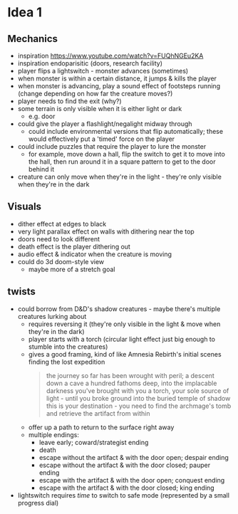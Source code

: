 # Idea 1

## Mechanics
- inspiration https://www.youtube.com/watch?v=FUQhNGEu2KA
- inspiration endoparisitic (doors, research facility)
- player flips a lightswitch - monster advances (sometimes)
- when monster is within a certain distance, it jumps & kills the player
- when monster is advancing, play a sound effect of footsteps running (change depending on how far the creature moves?)
- player needs to find the exit (why?)
- some terrain is only visible when it is either light or dark
  - e.g. door
- could give the player a flashlight/negalight midway through
  - could include environmental versions that flip automatically; these would effectively put a 'timed' force on the player
- could include puzzles that require the player to lure the monster
  - for example, move down a hall, flip the switch to get it to move into the hall, then run around it in a square pattern to get to the door behind it
- creature can only move when they're in the light - they're only visible when they're in the dark

## Visuals
- dither effect at edges to black
- very light parallax effect on walls with dithering near the top
- doors need to look different
- death effect is the player dithering out
- audio effect & indicator when the creature is moving
- could do 3d doom-style view
  - maybe more of a stretch goal

## twists
- could borrow from D&D's shadow creatures - maybe there's multiple creatures lurking about
  - requires reversing it (they're only visible in the light & move when they're in the dark)
  - player starts with a torch (circular light effect just big enough to stumble into the creatures)
  - gives a good framing, kind of like Amnesia Rebirth's initial scenes finding the lost expedition
    > the journey so far has been wrought with peril; a descent down a cave a hundred fathoms deep, into the implacable darkness
    > you've brought with you a torch, your sole source of light - until you broke ground into the buried temple of shadow
    > this is your destination - you need to find the archmage's tomb and retrieve the artifact from within
  - offer up a path to return to the surface right away
  - multiple endings:
    - leave early; coward/strategist ending
    - death
    - escape without the artifact & with the door open; despair ending
    - escape without the artifact & with the door closed; pauper ending
    - escape with the artifact & with the door open; conquest ending
    - escape with the artifact & with the door closed; king ending
- lightswitch requires _time_ to switch to safe mode (represented by a small progress dial)
